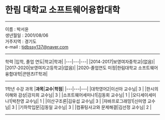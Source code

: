 # 한림 대학교 소프트웨어융합대학
---

이름 : 박서윤   
생년월일 : 2001/08/06  
거주지역 : 경기도   
e-mail : tjdbssy137@naver.com

---

학력
|입학, 졸업 연도|학교|학과|
|---|---|---|
|2014-2017|보영여자중학교|(없음)|
|2017-2020|보영여자고등학교|(없음)|
|2020-졸업연도 미정|한림대학교 소프트웨어융합대학|콘텐츠IT학과|

---

1학년 수강 과목
|**과목**|**교수**|**학점**|
|---|---|---|
|대학영어2|이선아 교수님| 3 |
|한시의 이해와 감상|강지희 교수님| 3 |
|소프트웨어세미나1|김동회 교수님| 1 |
|오디세이세미나1|박찬영 교수님| 1 |
|이산구조론|김유섭 교수님| 3 |
|자바프로그래밍1|신미영 교수님| 3 |
|기하학입문|김동일 교수님| 3 |
|컴퓨팅사고와 문제해결|김선정 교수님| 2 |

---
